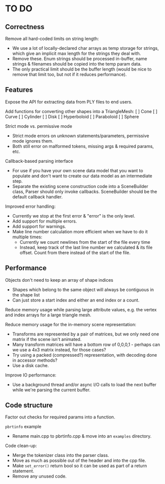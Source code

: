TO DO
=====

Correctness
-----------

Remove all hard-coded limits on string length:
* We use a lot of locally-declared char arrays as temp storage for strings,
  which give an implicit max length for the strings they deal with.
* Remove these. Enum strings should be processed in-buffer, name strings &
  filenames should be copied into the temp param data.
* The only practical limit should be the buffer length (would be nice to
  remove that limit too, but not if it reduces performance).


Features
--------

Expose the API for extracting data from PLY files to end users.

Add functions for converting other shapes into a TriangleMesh:
[ ] Cone
[ ] Curve
[ ] Cylinder
[ ] Disk
[ ] Hyperboloid
[ ] Paraboloid
[ ] Sphere

Strict mode vs. permissive mode
* Strict mode errors on unknown statements/parameters, permissive mode ignores
  them.
* Both still error on malformed tokens, missing args & required params, etc.

Callback-based parsing interface
* For use if you have your own scene data model that you want to populate and
  don't want to create our data model as an intermediate step.
* Separate the existing scene construction code into a SceneBuilder class,
  Parser should only invoke callbacks. SceneBuilder should be the default 
  callback handler.

Improved error handling:
* Currently we stop at the first error & "error" is the only level.
* Add support for multiple errors.
* Add support for warnings.
* Make line number calculation more efficient when we have to do it multiple times:
  * Currently we count newlines from the start of the file every time
  * Instead, keep track of the last line number we calculated & its file offset. Count from there instead of the start of the file.


Performance
-----------

Objects don't need to keep an array of shape indices
- Shapes which belong to the same object will always be contiguous in the shape list
- Can just store a start index and either an end index or a count.

Reduce memory usage while parsing large attribute values, e.g. the vertex and
index arrays for a large triangle mesh.

Reduce memory usage for the in-memory scene representation:
- Transforms are represented by a pair of matrices, but we only need one
  matrix if the scene isn't animated.
- Many transform matrices will have a bottom row of 0,0,0,1 - perhaps can we use a 4x3 matrix instead, for those cases?
- Try using a packed (compressed?) representation, with decoding done in
  accessor methods?
- Use a disk cache.

Improve IO performance:
- Use a background thread and/or async I/O calls to load the next buffer while
  we're parsing the current buffer.


Code structure
--------------

Factor out checks for required params into a function.

`pbrtinfo` example
* Rename main.cpp to pbrtinfo.cpp & move into an `examples` directory.

Code clean-up:
* Merge the tokenizer class into the parser class.
* Move as much as possible out of the header and into the cpp file.
* Make `set_error()` return bool so it can be used as part of a return statement.
* Remove any unused code.
